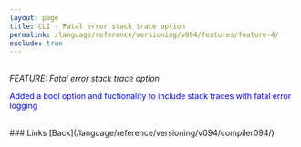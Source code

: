 ```yaml
---
layout: page
title: CLI - Fatal error stack trace option
permalink: /language/reference/versioning/v094/features/feature-4/
exclude: true
---
```

<br>_FEATURE: Fatal error stack trace option_

<span style="color:blue">Added a bool option and fuctionality to include stack traces with fatal error logging</span>


<br>
### Links
[Back](/language/reference/versioning/v094/compiler094/)